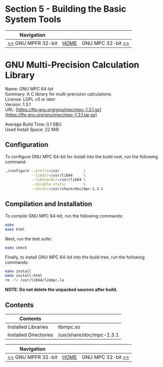 # Section 5 - Building the Basic System Tools

| Navigation |||
| --- | --- | ---: |
| [<<](./GNUMPFR32bit.md) GNU MPFR 32-bit | [HOME](../README.md) | GNU MPC 32-bit [>>](./GNUMPC32bit.md) |

# GNU Multi-Precision Calculation Library

Name: GNU MPC 64-bit<br />
Summary: A C library for multi-precision calculations<br />
License: LGPL v3 or later<br />
Version: 1.3.1<br />
URL: [https://ftp.gnu.org/gnu/mpc/mpc-1.3.1.gz](https://ftp.gnu.org/gnu/mpc/mpc-1.3.1.tar.gz)<br />

Average Build Time: 0.1 SBU<br />
Used Install Space: 22 MiB<br />

## Configuration

To configure GNU MPC 64-bit for install into the build root, run the following command:

```bash
./configure --prefix=/usr           \
            --libdir=/usr/lib64     \
            --libexecdir=/usr/lib64 \
            --disable-static        \
            --docdir=/usr/share/doc/mpc-1.3.1
```

## Compilation and Installation

To compile GNU MPC 64-bit, run the following commands:

```bash
make
make html
```

Next, run the test suite:

```bash
make check
```

Finally, to install GNU MPC 64-bit into the build tree, run the following commands:

```bash
make install
make install-html
rm -fv /usr/lib64/libmpc.la
```

**NOTE: Do not delete the unpacked sources after build.**

## Contents

| Contents | |
| --- | --- |
| Installed Libraries | libmpc.so |
| Installed Directories | /usr/share/doc/mpc-1.3.1 |

| Navigation |||
| --- | --- | ---: |
| [<<](./GNUMPFR32bit.md) GNU MPFR 32-bit | [HOME](../README.md) | GNU MPC 32-bit [>>](./GNUMPC32bit.md) |
